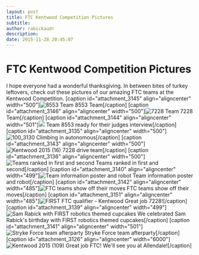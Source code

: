 ```yaml
---
layout: post
title: FTC Kentwood Competition Pictures
subtitle:
author: rabickaudr
description:
date: 2015-11-28 20:45:07
---
```


# FTC Kentwood Competition Pictures

I hope everyone had a wonderful thanksgiving. In between bites of turkey leftovers, check out these pictures of our amazing FTC teams at the Kentwood Competition. [caption id="attachment_3145" align="aligncenter" width="500"]![8553 Team](/wp-content/uploads/2015/11/Kentwood-2015-106.jpg) 8553 Team[/caption] [caption id="attachment_3146" align="aligncenter" width="500"]![7228 Team](http://strykeforce.org/wp-content/uploads/2015/11/Kentwood-2015-108.jpg) 7228 Team[/caption] [caption id="attachment_3144" align="aligncenter" width="501"]![](http://strykeforce.org/wp-content/uploads/2015/11/100_3091.jpg) Team 8553 ready for their judges interview[/caption] [caption id="attachment_3135" align="aligncenter" width="500"]![100_3130](http://strykeforce.org/wp-content/uploads/2015/11/100_3130.jpg) Climbing in autonomous[/caption] [caption id="attachment_3143" align="aligncenter" width="500"]![Kentwood 2015 \(16\)](http://strykeforce.org/wp-content/uploads/2015/11/Kentwood-2015-16.jpg) 7228 drive team[/caption] [caption id="attachment_3136" align="aligncenter" width="500"]![Teams ranked in first and second](http://strykeforce.org/wp-content/uploads/2015/11/100_3156.jpg) Teams ranked in first and second[/caption] [caption id="attachment_3140" align="aligncenter" width="499"]![Team information poster and robot](http://strykeforce.org/wp-content/uploads/2015/11/IMG_20151121_104000617_HDR.jpg) Team information poster and robot[/caption] [caption id="attachment_3142" align="aligncenter" width="485"]![FTC teams show off their moves](http://strykeforce.org/wp-content/uploads/2015/11/Kentwood-2015-3.jpg) FTC teams show off their moves[/caption] [caption id="attachment_3151" align="aligncenter" width="485"]![FIRST FTC qualifier - Kentwood](http://strykeforce.org/wp-content/uploads/2015/11/2015-11-21_144825_05884_lr-1024x683.jpg) Great job 7228![/caption] [caption id="attachment_3139" align="aligncenter" width="499"]![Sam Rabick with FIRST robotics themed cupcakes](http://strykeforce.org/wp-content/uploads/2015/11/IMG_20151121_101459567_HDR.jpg) We celebrated Sam Rabick's birthday with FIRST robotics themed cupcakes[/caption] [caption id="attachment_3141" align="aligncenter" width="501"]![Stryke Force team afterparty](http://strykeforce.org/wp-content/uploads/2015/11/IMG_20151121_195234651.jpg) Stryke Force team afterparty[/caption] [caption id="attachment_3126" align="aligncenter" width="6000"]![Kentwood 2015 \(109\)](http://strykeforce.org/wp-content/uploads/2015/11/Kentwood-2015-109.jpg) Great job FTC! We'll see you at Allendale![/caption]
